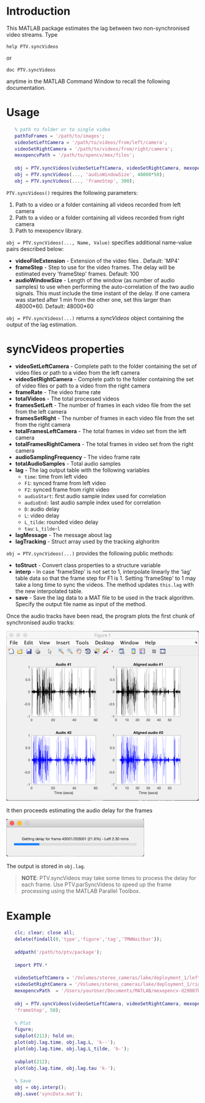 # Introduction

This MATLAB package estimates the lag  between two non-synchronised video streams. Type

    help PTV.syncVideos

or

    doc PTV.syncVideos

anytime in the MATLAB Command Window to recall the following documentation.

# Usage
 ```matlab
    % path to folder or to single video
    pathToFrames = '/path/to/images';
    videoSetLeftCamera = '/path/to/videos/from/left/camera';
    videoSetRightCamera = '/path/to/videos/from/right/camera';
    mexopencvPath = '/path/to/opencv/mex/files';

    obj = PTV.syncVideos(videoSetLeftCamera, videoSetRightCamera, mexopencvPath);
    obj = PTV.syncVideos(..., 'audioWindowSize', 48000*50);
    obj = PTV.syncVideos(..., 'frameStep', 300);
```

  `PTV.syncVideos()` requires the following parameters:
   1) Path to a video  or a folder containing all videos recorded from left camera
   2) Path to a video  or a folder containing all videos recorded from right camera
   3) Path to mexopencv library.

`obj = PTV.syncVideos(..., Name, Value)` specifies additional name-value pairs described below:

- **videoFileExtension** -  Extension of the video files . Default: 'MP4'
- **frameStep** -      Step to use for the video frames. The delay will be estimated every 'frameStep' frames. Default: 100
- **audioWindowSize** -      Length of the window (as number of audio samples) to use when performing the auto-correlation of the two audio signals. This must include the time instant of the delay. If one camera was started after 1 min from the other one, set this larger than 48000\*60. Default: 48000\*60

`obj = PTV.syncVideos(...)` returns a *syncVideos* object containing the output of the lag estimation.

# syncVideos properties
 - **videoSetLeftCamera**      - Complete path to the folder containing the set of video files or path to a video from the left camera
 - **videoSetRightCamera**      - Complete path to the folder containing the set of video files or path to a video from the right camera
 - **frameRate**      - The video frame rate
 - **totalVideos**    - The total processed videos
 - **framesSetLeft**     - The number of frames in each video file from the set from the left camera
 - **framesSetRight**     - The number of frames in each video file from the set from the right camera
 - **totalFramesLeftCamera**      - The total frames in video set from the left camera
 - **totalFramesRightCamera**      - The total frames in video set from the right camera
 - **audioSamplingFrequency**  - The video frame rate
 - **totalAudioSamples**  - Total audio samples
 - **lag**            - The lag output table with the following variables
   - `time`: time from left video
   - `F1`: synced frame from left video
   - `F2`:  synced frame from right video
   - `audioStart`: first audio sample index used for correlation
   - `audioEnd:` last audio sample index used for correlation
   - `D`: audio delay
   - `L`: video delay
   - `L_tilde`: rounded video delay
   - `tau`: `L_tilde`-`l`
 - **lagMessage**     - The message about lag
 - **lagTracking**    - Struct array used by the tracking alghoritm

`obj = PTV.syncVideos(...)` provides the following public methods:

- **toStruct**        - Convert class properties to a structure variable
- **interp**          - In case 'frameStep' is not set to 1, interpolate linearly the 'lag' table data so that the frame step for F1 is 1. Setting 'frameStep' to 1 may take a long time to sync the videos. The method updates `this.lag` with the new interpolated table.
- **save**            - Save the lag data to a MAT file to be used in the track algorithm. Specify the output file name as input of the method.

Once the audio tracks have been read, the program plots the first chunk of synchronised audio tracks:

![alt text](./audio_signals.png)

It then proceeds estimating the audio delay for the frames

![alt text](./getting_lag.png)

The output is stored in `obj.lag`.

> **NOTE**: PTV.syncVideos may take some times to process the delay for each frame. Use PTV.parSyncVideos to speed up the frame processing using the MATLAB Parallel Toolbox.

 # Example
 ```matlab
    clc; clear; close all;
    delete(findall(0,'type','figure','tag','TMWWaitbar'));

    addpath('/path/to/ptv/package');

    import PTV.*

    videoSetLeftCamera = '/Volumes/stereo_cameras/lake/deployment_1/left/';
    videoSetRightCamera = '/Volumes/stereo_cameras/lake/deployment_1/right/';
    mexopencvPath  = '/Users/yourUser/Documents/MATLAB/mexopencv-d29007b';

    obj = PTV.syncVideos(videoSetLeftCamera, videoSetRightCamera, mexopencvPath, ...
    'frameStep', 50);

    % Plot
    figure; 
    subplot(211); hold on;
    plot(obj.lag.time, obj.lag.L, 'k--');
    plot(obj.lag.time, obj.lag.L_tilde, 'b-');

    subplot(212);
    plot(obj.lag.time, obj.lag.tau 'k-');

    % Save
    obj = obj.interp();
    obj.save('syncData.mat');
```
